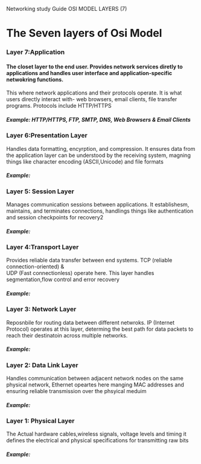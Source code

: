 
Networking study Guide OSI MODEL LAYERS (7)

<h1>The Seven layers of Osi Model</h1>

<h3>Layer 7:Application</h3>
  <h4>The closet layer to the end user. Provides network services diretly to applications and handles user interface and application-specific netwokring functions.</h4>
  <p1>This where network applications and their protocols operate. It is what users directly interact with- web browsers, email clients, file transfer programs. Protocols include HTTP/HTTPS</p1>
  <h5> Example: HTTP/HTTPS, FTP, SMTP, DNS, Web Browsers & Email Clients </h5>
<h3>Layer 6:Presentation Layer</h3>
<p1>Handles data formatting, encyrption, and compression. It ensures data from the application layer can be understood by the receiving system, magning things like character encoding (ASCII,Unicode) and file formats</p1>
 <h5> Example: </h5>
<h3>Layer 5: Session Layer</h3>
<p1> Manages communication sessions between applications. It establishesm, maintains, and terminates connections, handlings things like authentication and session checkpoints for recovery2</p1>
 <h5> Example: </h5>
<h3>Layer 4:Transport Layer</h3>
<p1>Provides reliable data transfer between end systems. TCP (reliable connection-oriented) & <BR> UDP (Fast connectionless) operate here. This layer handles segmentation,flow control and error recovery</p1>
 <h5> Example: </h5>
<h3>Layer 3: Network Layer</h3>
<p1>Reposnbile for routing data between different netwroks. IP (Internet Protocol) operates at this layer, determing the best path for data packets to reach their destinatoin across multiple networks.</p1>
 <h5> Example: </h5>
<h3>Layer 2: Data Link Layer</h3>
<p1>Handles communication between adjacent network nodes on the same physical network, Ethernet opeartes here manging MAC addresses and ensuring reliable transmission over the phsyical meduim</p1>
 <h5> Example: </h5>
<h3>Layer 1: Physical Layer</h3>
<p1>The Actual hardware cables,wireless signals, voltage levels and timing it defines the electrical and physical specifications for transmitting raw bits</p1>
 <h5> Example: </h5>

